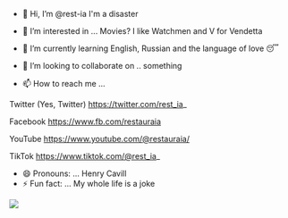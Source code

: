 - 👋 Hi, I’m @rest-ia
I'm a disaster

- 👀 I’m interested in ... Movies?
I like Watchmen and V for Vendetta
- 🌱 I’m currently learning English, Russian and the language of love 😴
- 💞️ I’m looking to collaborate on ..
something
- 📫 How to reach me ...

Twitter (Yes, Twitter)
<a href="https://twitter.com/rest_ia_">
https://twitter.com/rest_ia_
</a>

Facebook
https://www.fb.com/restauraia

YouTube
https://www.youtube.com/@restauraia/

TikTok
https://www.tiktok.com/@rest_ia_
  
- 😄 Pronouns: ... Henry Cavill
- ⚡ Fun fact: ... My whole life is a joke

<img src="https://raw.githubusercontent.com/rest-ia/rest-ia/main/247365.png">
<!---
rest-ia/rest-ia is a ✨ special ✨ repository because its `README.md` (this file) appears on your GitHub profile.
You can click the Preview link to take a look at your changes.
--->
